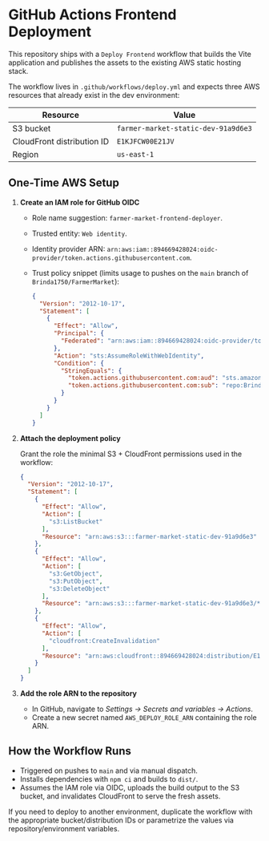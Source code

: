 # GitHub Actions Frontend Deployment

This repository ships with a `Deploy Frontend` workflow that builds the Vite
application and publishes the assets to the existing AWS static hosting
stack.

The workflow lives in `.github/workflows/deploy.yml` and expects three AWS
resources that already exist in the dev environment:

| Resource | Value |
|----------|-------|
| S3 bucket | `farmer-market-static-dev-91a9d6e3` |
| CloudFront distribution ID | `E1KJFCW00E21JV` |
| Region | `us-east-1` |

## One-Time AWS Setup

1. **Create an IAM role for GitHub OIDC**

   - Role name suggestion: `farmer-market-frontend-deployer`.
   - Trusted entity: `Web identity`.
   - Identity provider ARN:
     `arn:aws:iam::894669428024:oidc-provider/token.actions.githubusercontent.com`.
   - Trust policy snippet (limits usage to pushes on the `main` branch of
     `Brinda1750/FarmerMarket`):

     ```json
     {
       "Version": "2012-10-17",
       "Statement": [
         {
           "Effect": "Allow",
           "Principal": {
             "Federated": "arn:aws:iam::894669428024:oidc-provider/token.actions.githubusercontent.com"
           },
           "Action": "sts:AssumeRoleWithWebIdentity",
           "Condition": {
             "StringEquals": {
               "token.actions.githubusercontent.com:aud": "sts.amazonaws.com",
               "token.actions.githubusercontent.com:sub": "repo:Brinda1750/FarmerMarket:ref:refs/heads/main"
             }
           }
         }
       ]
     }
     ```

2. **Attach the deployment policy**

   Grant the role the minimal S3 + CloudFront permissions used in the
   workflow:

   ```json
   {
     "Version": "2012-10-17",
     "Statement": [
       {
         "Effect": "Allow",
         "Action": [
           "s3:ListBucket"
         ],
         "Resource": "arn:aws:s3:::farmer-market-static-dev-91a9d6e3"
       },
       {
         "Effect": "Allow",
         "Action": [
           "s3:GetObject",
           "s3:PutObject",
           "s3:DeleteObject"
         ],
         "Resource": "arn:aws:s3:::farmer-market-static-dev-91a9d6e3/*"
       },
       {
         "Effect": "Allow",
         "Action": [
           "cloudfront:CreateInvalidation"
         ],
         "Resource": "arn:aws:cloudfront::894669428024:distribution/E1KJFCW00E21JV"
       }
     ]
   }
   ```

3. **Add the role ARN to the repository**

   - In GitHub, navigate to *Settings → Secrets and variables → Actions*.
   - Create a new secret named `AWS_DEPLOY_ROLE_ARN` containing the role ARN.

## How the Workflow Runs

- Triggered on pushes to `main` and via manual dispatch.
- Installs dependencies with `npm ci` and builds to `dist/`.
- Assumes the IAM role via OIDC, uploads the build output to the S3 bucket,
  and invalidates CloudFront to serve the fresh assets.

If you need to deploy to another environment, duplicate the workflow with
the appropriate bucket/distribution IDs or parametrize the values via
repository/environment variables.
